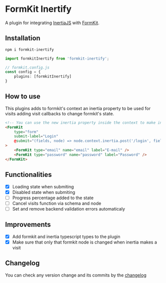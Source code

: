 # FormKit Inertify

A plugin for integrating [InertiaJS](https://inertiajs.com/) with [FormKit](https://github.com/formkit/formkit).

## Installation

```bash
npm i formkit-inertify
```

```ts
import formkitInertify from 'formkit-inertify';

// formkit.config.js
const config = {
    plugins: [formkitInertify]
}
```

## How to use

This plugins adds to formkit's context an inertia property to be used for visits adding visit callbacks to change formkit's state.

```html
<!-- You can use the new inertia property inside the context to make inertia visits -->
<FormKit
    type="form"
    submit-label="Login"
    @submit="(fields, node) => node.context.inertia.post('/login', fields)"
>
    <FormKit type="email" name="email" label="E-mail" />
    <FormKit type="password" name="password" label="Password" />
</FormKit>
```

## Functionalities

- [x] Loading state when submiting
- [x] Disabled state when submiting
- [ ] Progress percentage added to the state
- [ ] Cancel visits function via schema and node
- [ ] Set and remove backend validation errors automaticaly

## Improvements

- [x] Add formkit and inertia typescript types to the plugin
- [x] Make sure that only that formkit node is changed when inertia makes a visit

## Changelog

You can check any version change and its commits by the [changelog](https://github.com/gustavofenilli/formkit-inertify/blob/main/packages/lib/CHANGELOG.md)
